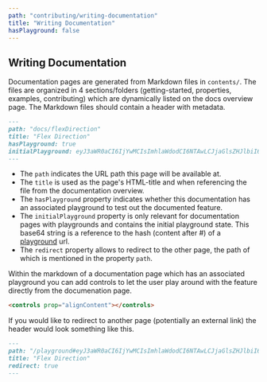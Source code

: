 ```yaml
---
path: "contributing/writing-documentation"
title: "Writing Documentation"
hasPlayground: false
---
```


## Writing Documentation

Documentation pages are generated from Markdown files in `contents/`.
The files are organized in 4 sections/folders (getting-started, properties,
examples, contributing) which are dynamically listed on the docs overview page.
The Markdown files should contain a header with metadata.

```markdown
---
path: "docs/flexDirection"
title: "Flex Direction"
hasPlayground: true
initialPlayground: eyJ3aWR0aCI6IjYwMCIsImhlaWdodCI6NTAwLCJjaGlsZHJlbiI6W3t9LHt9LHt9XX0=
---
```

- The `path` indicates the URL path this page will be available at.
- The `title` is used as the page's HTML-title and when referencing
  the file from the documentation overview.
- The `hasPlayground` property indicates whether this documentation
  has an associated playground to test out the documented feature.
- The `initialPlayground` property is only relevant for documentation
  pages with playgrounds and contains the initial playground state.
  This base64 string is a reference to the hash (content after #)
  of a [playground](/playground) url.
 - The `redirect` property allows to redirect to the other page, the path of which is mentioned in the property `path`.


Within the markdown of a documentation page which has an associated
playground you can add controls to let the user play around with the feature
directly from the documenation page.

```markdown
<controls prop="alignContent"></controls>
```

If you would like to redirect to another page (potentially an external link) the header would look something like this.

```markdown
---
path: "/playground#eyJ3aWR0aCI6IjYwMCIsImhlaWdodCI6NTAwLCJjaGlsZHJlbiI6W3t9LHt9LHt9XX0="
title: "Flex Direction"
redirect: true
---

```
